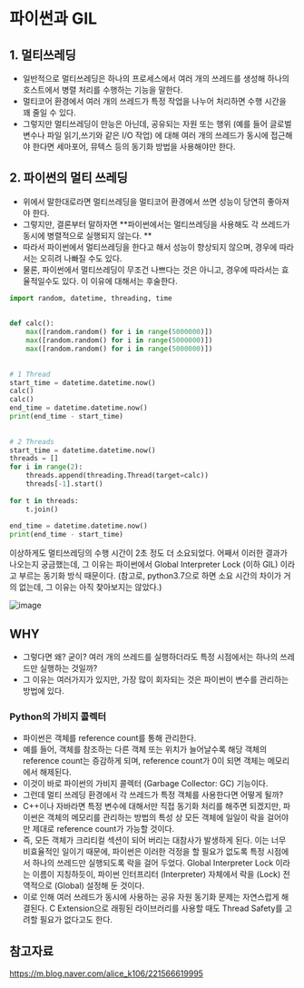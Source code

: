 # 파이썬과 GIL

## 1. 멀티쓰레딩
- 일반적으로 멀티쓰레딩은 하나의 프로세스에서 여러 개의 쓰레드를 생성해 하나의 호스트에서 병렬 처리를 수행하는 기능을 말한다. 
- 멀티코어 환경에서 여러 개의 쓰레드가 특정 작업을 나누어 처리하면 수행 시간을 꽤 줄일 수 있다. 
- 그렇지만 멀티쓰레딩이 만능은 아닌데, 공유되는 자원 또는 행위 (예를 들어 글로벌 변수나 파일 읽기,쓰기와 같은 I/O 작업) 에 대해 여러 개의 쓰레드가 동시에 접근해야 한다면 
세마포어, 뮤텍스 등의 동기화 방법을 사용해야만 한다. 

## 2. 파이썬의 멀티 쓰레딩
- 위에서 말한대로라면 멀티쓰레딩을 멀티코어 환경에서 쓰면 성능이 당연히 좋아져야 한다. 
- 그렇지만, 결론부터 말하자면 **파이썬에서는 멀티쓰레딩을 사용해도 각 쓰레드가 동시에 병렬적으로 실행되지 않는다. **
- 따라서 파이썬에서 멀티쓰레딩을 한다고 해서 성능이 향상되지 않으며, 경우에 따라서는 오히려 나빠질 수도 있다. 
- 물론, 파이썬에서 멀티쓰레딩이 무조건 나쁘다는 것은 아니고, 경우에 따라서는 효율적일수도 있다. 이 이유에 대해서는 후술한다.

```python
import random, datetime, threading, time
 
 
def calc():
    max([random.random() for i in range(5000000)])
    max([random.random() for i in range(5000000)])                                 
    max([random.random() for i in range(5000000)])
 
 
# 1 Thread
start_time = datetime.datetime.now()
calc()
calc()
end_time = datetime.datetime.now()
print(end_time - start_time)
 
 
# 2 Threads
start_time = datetime.datetime.now()
threads = []
for i in range(2):
    threads.append(threading.Thread(target=calc))
    threads[-1].start()
 
for t in threads:
    t.join()
 
end_time = datetime.datetime.now()
print(end_time - start_time)
```


이상하게도 멀티쓰레딩의 수행 시간이 2초 정도 더 소요되었다. 
어째서 이러한 결과가 나오는지 궁금했는데, 그 이유는 파이썬에서 Global Interpreter Lock (이하 GIL) 이라고 부르는 동기화 방식 때문이다. 
(참고로, python3.7으로 하면 소요 시간의 차이가 거의 없는데, 그 이유는 아직 찾아보지는 않았다.)

![image](https://user-images.githubusercontent.com/15938354/129118369-c5014b1d-be5b-4d46-aa9b-b361362bc1a6.png)


## WHY
- 그렇다면 왜? 굳이? 여러 개의 쓰레드를 실행하더라도 특정 시점에서는 하나의 쓰레드만 실행하는 것일까? 
- 그 이유는 여러가지가 있지만, 가장 많이 회자되는 것은 파이썬이 변수를 관리하는 방법에 있다. 

### Python의 가비지 콜렉터

- 파이썬은 객체를 reference count를 통해 관리한다. 
- 예를 들어, 객체를 참조하는 다른 객체 또는 위치가 늘어날수록 해당 객체의 reference count는 증감하게 되며, reference count가 0이 되면 객체는 메모리에서 해제된다. 
- 이것이 바로 파이썬의 가비지 콜렉터 (Garbage Collector: GC)  기능이다.
- 그런데 멀티 쓰레딩 환경에서 각 쓰레드가 특정 객체를 사용한다면 어떻게 될까? 
- C++이나 자바라면 특정 변수에 대해서만 직접 동기화 처리를 해주면 되겠지만, 파이썬은 객체의 메모리를 관리하는 방법의 특성 상 모든 객체에 일일이 락을 걸어야만 제대로 reference count가 가능할 것이다. 
- 즉, 모든 객체가 크리티컬 섹션이 되어 버리는 대참사가 발생하게 된다. 이는 너무 비효율적인 일이기 때문에, 파이썬은 이러한 걱정을 할 필요가 없도록 특정 시점에서 하나의 쓰레드만 실행되도록 락을 걸어 두었다. Global Interpreter Lock 이라는 이름이 지칭하듯이, 파이썬 인터프리터 (Interpreter) 자체에서 락을 (Lock) 전역적으로 (Global) 설정해 둔 것이다. 
- 이로 인해 여러 쓰레드가 동시에 사용하는 공유 자원 동기화 문제는 자연스럽게 해결된다. C Extension으로 래핑된 라이브러리를 사용할 때도 Thread Safety를 고려할 필요가 없다고도 한다.


## 참고자료

https://m.blog.naver.com/alice_k106/221566619995
